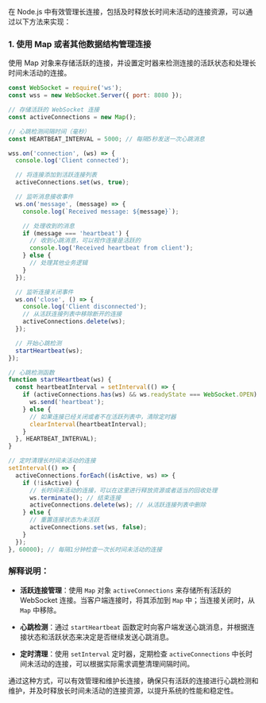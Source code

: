 在 Node.js 中有效管理长连接，包括及时释放长时间未活动的连接资源，可以通过以下方法来实现：

### 1. 使用 Map 或者其他数据结构管理连接

使用 Map 对象来存储活跃的连接，并设置定时器来检测连接的活跃状态和处理长时间未活动的连接。

```javascript
const WebSocket = require('ws');
const wss = new WebSocket.Server({ port: 8080 });

// 存储活跃的 WebSocket 连接
const activeConnections = new Map();

// 心跳检测间隔时间（毫秒）
const HEARTBEAT_INTERVAL = 5000; // 每隔5秒发送一次心跳消息

wss.on('connection', (ws) => {
  console.log('Client connected');

  // 将连接添加到活跃连接列表
  activeConnections.set(ws, true);

  // 监听消息接收事件
  ws.on('message', (message) => {
    console.log(`Received message: ${message}`);

    // 处理收到的消息
    if (message === 'heartbeat') {
      // 收到心跳消息，可以视作连接是活跃的
      console.log('Received heartbeat from client');
    } else {
      // 处理其他业务逻辑
    }
  });

  // 监听连接关闭事件
  ws.on('close', () => {
    console.log('Client disconnected');
    // 从活跃连接列表中移除断开的连接
    activeConnections.delete(ws);
  });

  // 开始心跳检测
  startHeartbeat(ws);
});

// 心跳检测函数
function startHeartbeat(ws) {
  const heartbeatInterval = setInterval(() => {
    if (activeConnections.has(ws) && ws.readyState === WebSocket.OPEN) {
      ws.send('heartbeat');
    } else {
      // 如果连接已经关闭或者不在活跃列表中，清除定时器
      clearInterval(heartbeatInterval);
    }
  }, HEARTBEAT_INTERVAL);
}

// 定时清理长时间未活动的连接
setInterval(() => {
  activeConnections.forEach((isActive, ws) => {
    if (!isActive) {
      // 长时间未活动的连接，可以在这里进行释放资源或者适当的回收处理
      ws.terminate(); // 结束连接
      activeConnections.delete(ws); // 从活跃连接列表中删除
    } else {
      // 重置连接状态为未活跃
      activeConnections.set(ws, false);
    }
  });
}, 60000); // 每隔1分钟检查一次长时间未活动的连接
```

### 解释说明：

- **活跃连接管理**：使用 `Map` 对象 `activeConnections` 来存储所有活跃的 WebSocket 连接。当客户端连接时，将其添加到 `Map` 中；当连接关闭时，从 `Map` 中移除。
  
- **心跳检测**：通过 `startHeartbeat` 函数定时向客户端发送心跳消息，并根据连接状态和活跃状态来决定是否继续发送心跳消息。

- **定时清理**：使用 `setInterval` 定时器，定期检查 `activeConnections` 中长时间未活动的连接，可以根据实际需求调整清理间隔时间。

通过这种方式，可以有效管理和维护长连接，确保只有活跃的连接进行心跳检测和维护，并及时释放长时间未活动的连接资源，以提升系统的性能和稳定性。